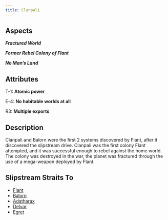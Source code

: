 ```yaml
---
title: Clanpali
---
```


## Aspects

***Fractured World***

***Former Rebel Colony of Flant***

***No Man’s Land***

## Attributes

T-1: **Atomic power**

E-4: **No habitable worlds at all**

R3: **Multiple exports**

## Description

Clanpali and Balorn were the first 2 systems discovered by Flant, after it discovered the slipstream drive. Clanpali was the first colony Flant attempted, and it was successful enough to rebel against the home world. The colony was destroyed in the war, the planet was fractured through the use of a mega-weapon deployed by Flant.

## Slipstream Straits To

* [Flant](flant)
* [Balorn](balorn)
* [Adatharax](adatharax)
* [Delvar](delvar)
* [Egret](egret)
